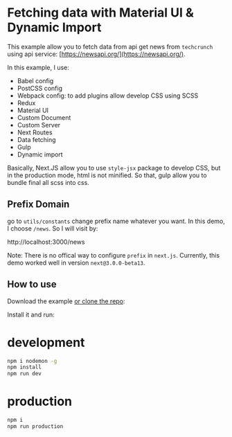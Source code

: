 # Fetching data with Material UI & Dynamic Import

This example allow you to fetch data from api get news from `techcrunch` using api service: [https://newsapi.org/](https://newsapi.org/). 

In this example, I use:
+ Babel config
+ PostCSS config
+ Webpack config: to add plugins allow develop CSS using SCSS
+ Redux
+ Material UI
+ Custom Document
+ Custom Server
+ Next Routes
+ Data fetching
+ Gulp
+ Dynamic import

Basically, Next.JS allow you to use `style-jsx` package to develop CSS, but in the production mode, html is not minified. So that, gulp allow you to bundle final all scss into css.

## Prefix Domain

go to `utils/constants` change prefix name whatever you want. In this demo, I choose `/news`. So I will visit by: 

http://localhost:3000/news

Note: There is no offical way to configure `prefix` in `next.js`. Currently, this demo worked well in version `next@3.0.0-beta13`.

## How to use

Download the example [or clone the repo](https://github.com/zeit/next.js):

Install it and run:

# development

```bash
npm i nodemon -g
npm install
npm run dev
```

# production

```bash
npm i
npm run production
```


